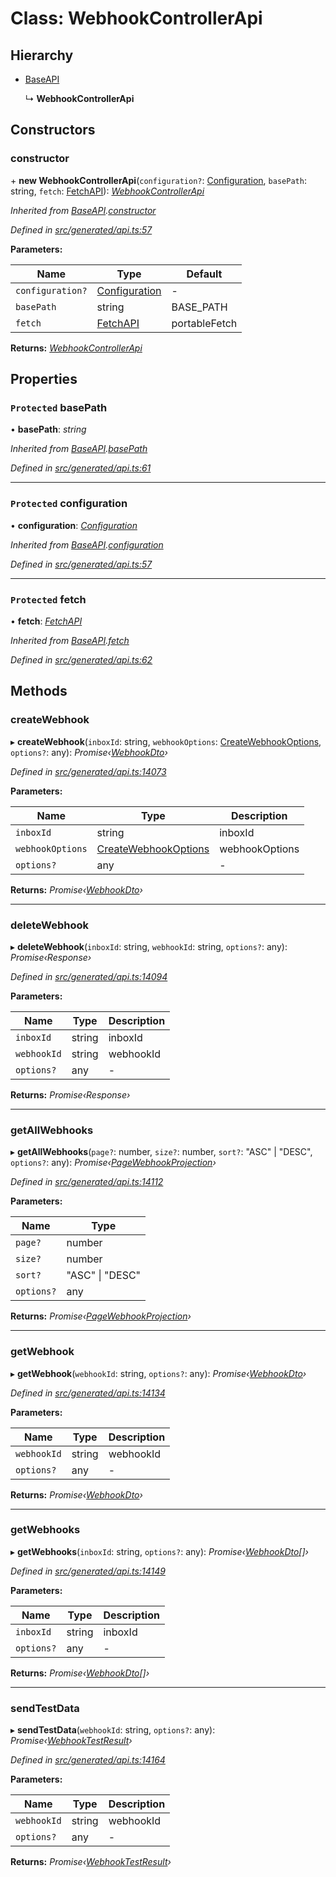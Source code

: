# Class: WebhookControllerApi

## Hierarchy

* [BaseAPI](baseapi.md)

  ↳ **WebhookControllerApi**

## Constructors

###  constructor

\+ **new WebhookControllerApi**(`configuration?`: [Configuration](configuration.md), `basePath`: string, `fetch`: [FetchAPI](../interfaces/fetchapi.md)): *[WebhookControllerApi](webhookcontrollerapi.md)*

*Inherited from [BaseAPI](baseapi.md).[constructor](baseapi.md#constructor)*

*Defined in [src/generated/api.ts:57](https://github.com/mailslurp/mailslurp-client-ts-js/blob/9736ebe/src/generated/api.ts#L57)*

**Parameters:**

Name | Type | Default |
------ | ------ | ------ |
`configuration?` | [Configuration](configuration.md) | - |
`basePath` | string |  BASE_PATH |
`fetch` | [FetchAPI](../interfaces/fetchapi.md) |  portableFetch |

**Returns:** *[WebhookControllerApi](webhookcontrollerapi.md)*

## Properties

### `Protected` basePath

• **basePath**: *string*

*Inherited from [BaseAPI](baseapi.md).[basePath](baseapi.md#protected-basepath)*

*Defined in [src/generated/api.ts:61](https://github.com/mailslurp/mailslurp-client-ts-js/blob/9736ebe/src/generated/api.ts#L61)*

___

### `Protected` configuration

• **configuration**: *[Configuration](configuration.md)*

*Inherited from [BaseAPI](baseapi.md).[configuration](baseapi.md#protected-configuration)*

*Defined in [src/generated/api.ts:57](https://github.com/mailslurp/mailslurp-client-ts-js/blob/9736ebe/src/generated/api.ts#L57)*

___

### `Protected` fetch

• **fetch**: *[FetchAPI](../interfaces/fetchapi.md)*

*Inherited from [BaseAPI](baseapi.md).[fetch](baseapi.md#protected-fetch)*

*Defined in [src/generated/api.ts:62](https://github.com/mailslurp/mailslurp-client-ts-js/blob/9736ebe/src/generated/api.ts#L62)*

## Methods

###  createWebhook

▸ **createWebhook**(`inboxId`: string, `webhookOptions`: [CreateWebhookOptions](../interfaces/createwebhookoptions.md), `options?`: any): *Promise‹[WebhookDto](../modules/webhookdto.md)›*

*Defined in [src/generated/api.ts:14073](https://github.com/mailslurp/mailslurp-client-ts-js/blob/9736ebe/src/generated/api.ts#L14073)*

**Parameters:**

Name | Type | Description |
------ | ------ | ------ |
`inboxId` | string | inboxId |
`webhookOptions` | [CreateWebhookOptions](../interfaces/createwebhookoptions.md) | webhookOptions |
`options?` | any | - |

**Returns:** *Promise‹[WebhookDto](../modules/webhookdto.md)›*

___

###  deleteWebhook

▸ **deleteWebhook**(`inboxId`: string, `webhookId`: string, `options?`: any): *Promise‹Response›*

*Defined in [src/generated/api.ts:14094](https://github.com/mailslurp/mailslurp-client-ts-js/blob/9736ebe/src/generated/api.ts#L14094)*

**Parameters:**

Name | Type | Description |
------ | ------ | ------ |
`inboxId` | string | inboxId |
`webhookId` | string | webhookId |
`options?` | any | - |

**Returns:** *Promise‹Response›*

___

###  getAllWebhooks

▸ **getAllWebhooks**(`page?`: number, `size?`: number, `sort?`: "ASC" | "DESC", `options?`: any): *Promise‹[PageWebhookProjection](../interfaces/pagewebhookprojection.md)›*

*Defined in [src/generated/api.ts:14112](https://github.com/mailslurp/mailslurp-client-ts-js/blob/9736ebe/src/generated/api.ts#L14112)*

**Parameters:**

Name | Type |
------ | ------ |
`page?` | number |
`size?` | number |
`sort?` | "ASC" &#124; "DESC" |
`options?` | any |

**Returns:** *Promise‹[PageWebhookProjection](../interfaces/pagewebhookprojection.md)›*

___

###  getWebhook

▸ **getWebhook**(`webhookId`: string, `options?`: any): *Promise‹[WebhookDto](../modules/webhookdto.md)›*

*Defined in [src/generated/api.ts:14134](https://github.com/mailslurp/mailslurp-client-ts-js/blob/9736ebe/src/generated/api.ts#L14134)*

**Parameters:**

Name | Type | Description |
------ | ------ | ------ |
`webhookId` | string | webhookId |
`options?` | any | - |

**Returns:** *Promise‹[WebhookDto](../modules/webhookdto.md)›*

___

###  getWebhooks

▸ **getWebhooks**(`inboxId`: string, `options?`: any): *Promise‹[WebhookDto](../modules/webhookdto.md)[]›*

*Defined in [src/generated/api.ts:14149](https://github.com/mailslurp/mailslurp-client-ts-js/blob/9736ebe/src/generated/api.ts#L14149)*

**Parameters:**

Name | Type | Description |
------ | ------ | ------ |
`inboxId` | string | inboxId |
`options?` | any | - |

**Returns:** *Promise‹[WebhookDto](../modules/webhookdto.md)[]›*

___

###  sendTestData

▸ **sendTestData**(`webhookId`: string, `options?`: any): *Promise‹[WebhookTestResult](../interfaces/webhooktestresult.md)›*

*Defined in [src/generated/api.ts:14164](https://github.com/mailslurp/mailslurp-client-ts-js/blob/9736ebe/src/generated/api.ts#L14164)*

**Parameters:**

Name | Type | Description |
------ | ------ | ------ |
`webhookId` | string | webhookId |
`options?` | any | - |

**Returns:** *Promise‹[WebhookTestResult](../interfaces/webhooktestresult.md)›*
